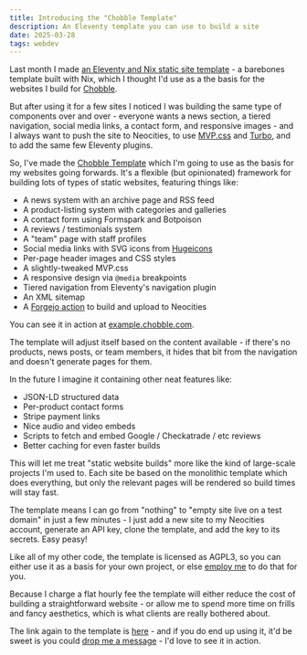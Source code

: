 ```yaml
---
title: Introducing the "Chobble Template"
description: An Eleventy template you can use to build a site
date: 2025-03-28
tags: webdev
---
```


Last month I made [an Eleventy and Nix static site template](/blog/25-02-16-template-for-eleventy-site-with-nix/) - a barebones template built with Nix, which I thought I'd use as a the basis for the websites I build for [Chobble](https://chobble.com).

But after using it for a few sites I noticed I was building the same type of components over and over - everyone wants a news section, a tiered navigation, social media links, a contact form, and responsive images - and I always want to push the site to Neocities, to use [MVP.css](https://andybrewer.github.io/mvp/) and [Turbo](https://turbo.hotwired.dev/), and to add the same few Eleventy plugins.

So, I've made the [Chobble Template](https://git.chobble.com/chobble/chobble-template) which I'm going to use as the basis for my websites going forwards. It's a flexible (but opinionated) framework for building lots of types of static websites, featuring things like:

- A news system with an archive page and RSS feed
- A product-listing system with categories and galleries
- A contact form using Formspark and Botpoison
- A reviews / testimonials system
- A "team" page with staff profiles
- Social media links with SVG icons from [Hugeicons](https://icon-sets.iconify.design/hugeicons/)
- Per-page header images and CSS styles
- A slightly-tweaked MVP.css
- A responsive design via `@media` breakpoints
- Tiered navigation from Eleventy's navigation plugin
- An XML sitemap
- A [Forgejo action](https://git.chobble.com/chobble/chobble-template/src/branch/main/.forgejo/workflows/neocities.yaml) to build and upload to Neocities

You can see it in action at [example.chobble.com](https://example.chobble.com).

The template will adjust itself based on the content available - if there's no products, news posts, or team members, it hides that bit from the navigation and doesn't generate pages for them.

In the future I imagine it containing other neat features like:

- JSON-LD structured data
- Per-product contact forms
- Stripe payment links
- Nice audio and video embeds
- Scripts to fetch and embed Google / Checkatrade / etc reviews
- Better caching for even faster builds

This will let me treat "static website builds" more like the kind of large-scale projects I'm used to. Each site be based on the monolithic template which does everything, but only the relevant pages will be rendered so build times will stay fast.

The template means I can go from "nothing" to "empty site live on a test domain" in just a few minutes - I just add a new site to my Neocities account, generate an API key, clone the template, and add the key to its secrets. Easy peasy!

Like all of my other code, the template is licensed as AGPL3, so you can either use it as a basis for your own project, or else [employ me](https://chobble.com) to do that for you.

Because I charge a flat hourly fee the template will either reduce the cost of building a straightforward website - or allow me to spend more time on frills and fancy aesthetics, which is what clients are really bothered about.

The link again to the template is [here](https://git.chobble.com/chobble/chobble-template) - and if you do end up using it, it'd be sweet is you could [drop me a message](https://chobble.com/contact/) - I'd love to see it in action.
